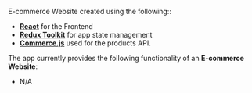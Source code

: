 <p>E-commerce Website created using the following::</p>
<ul>
  <li><a target='_blank' href='https://react.dev/'><b>React</b></a> for the Frontend</li>
  <li><a target='_blank' href='https://redux-toolkit.js.org/'><b>Redux Toolkit</b></a> for app state management</li>
  <li><a target='_blank' href='https://commercejs.com/for/developers'><b>Commerce.js</b></a> used for the products API.</li>
</ul>
<p>The app currently provides the following functionality of an <b>E-commerce Website</b>:</p>
<ul>
  <li>N/A</li>
</ul>
